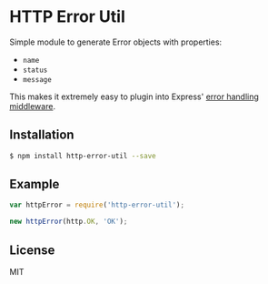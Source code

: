 # HTTP Error Util

Simple module to generate Error objects with properties:

* `name`
* `status`
* `message`

This makes it extremely easy to plugin into Express' [error handling middleware](http://expressjs.com/guide/error-handling.html).

## Installation

```sh
$ npm install http-error-util --save
```

## Example

```js
var httpError = require('http-error-util');

new httpError(http.OK, 'OK');
```

## License

MIT
